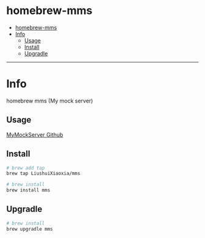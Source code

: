 # homebrew-mms

<!-- TOC -->

- [homebrew-mms](#homebrew-mms)
- [Info](#info)
    - [Usage](#usage)
    - [Install](#install)
    - [Upgradle](#upgradle)

<!-- /TOC -->

---

# Info

homebrew mms (My mock server)

## Usage

[MyMockServer Github](https://github.com/LiushuiXiaoxia/MyMockServer)

## Install

```sh
# brew add tap
brew tap LiushuiXiaoxia/mms

# brew install
brew install mms
```

## Upgradle

```sh
# brew install
brew upgradle mms
```